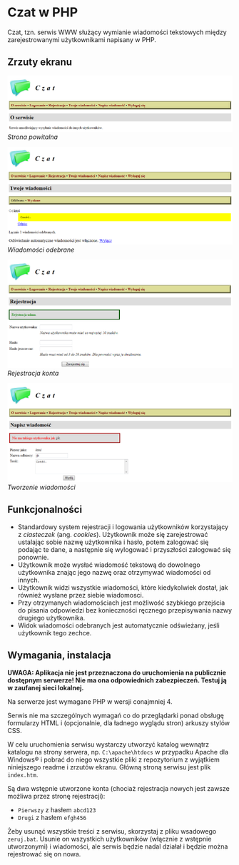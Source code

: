 # Czat w PHP
Czat, tzn. serwis WWW służący wymianie wiadomości tekstowych między zarejestrowanymi użytkownikami napisany w PHP.

## Zrzuty ekranu

![Strona powitalna](https://github.com/Jan-Mleczko/Czat-PHP/blob/main/zrz_czat/01.png?raw=true)
_Strona powitalna_

![Wiadomości odebrane](https://github.com/Jan-Mleczko/Czat-PHP/blob/main/zrz_czat/04.png?raw=true)
_Wiadomości odebrane_

![Rejestracja konta](https://github.com/Jan-Mleczko/Czat-PHP/blob/main/zrz_czat/02.png?raw=true)
_Rejestracja konta_

![Tworzenie wiadomości](https://github.com/Jan-Mleczko/Czat-PHP/blob/main/zrz_czat/03.png?raw=true)
_Tworzenie wiadomości_

## Funkcjonalności

* Standardowy system rejestracji i logowania użytkowników korzystający z _ciasteczek_ (ang. _cookies_). Użytkownik może się zarejestrować ustalając sobie nazwę użytkownika i hasło, potem zalogować się podając te dane, a następnie się wylogować i przyszłości zalogować się ponownie.
* Użytkownik może wysłać wiadomość tekstową do dowolnego użytkownika znając jego nazwę oraz otrzymywać wiadomości od innych.
* Użytkownik widzi wszystkie wiadomości, które kiedykolwiek dostał, jak również wysłane przez siebie wiadomosci.
* Przy otrzymanych wiadomościach jest możliwość szybkiego przejścia do pisania odpowiedzi bez konieczności ręcznego przepisywania nazwy drugiego użytkownika.
* Widok wiadomości odebranych jest automatycznie odświeżany, jeśli użytkownik tego zechce.

## Wymagania, instalacja

**UWAGA: Aplikacja nie jest przeznaczona do uruchomienia na publicznie dostępnym serwerze! Nie ma ona odpowiednich zabezpieczeń. Testuj ją w zaufanej sieci lokalnej.**

Na serwerze jest wymagane PHP w wersji conajmniej 4.

Serwis nie ma szczególnych wymagań co do przeglądarki ponad obsługę formularzy HTML i (opcjonalnie, dla ładnego wyglądu stron) arkuszy stylów CSS.

W celu uruchomienia serwisu wystarczy utworzyć katalog wewnątrz katalogu na strony serwera, np. `C:\apache\htdocs` w przypadku Apache dla Windows&reg; i pobrać do niego wszystkie pliki z repozytorium z wyjątkiem niniejszego readme i zrzutów ekranu. Główną stroną serwisu jest plik `index.htm`.

Są dwa wstępnie utworzone konta (chociaż rejestracja nowych jest zawsze możliwa przez stronę rejestracji):

* `Pierwszy` z hasłem `abcd123`
* `Drugi` z hasłem `efgh456`

Żeby usunąć wszystkie treści z serwisu, skorzystaj z pliku wsadowego `zeruj.bat`. Usunie on wszystkich użytkowników (włącznie z wstępnie utworzonymi) i wiadomości, ale serwis będzie nadal działał i będzie można rejestrować się on nowa.
